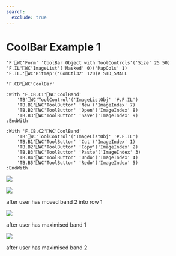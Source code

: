 ```yaml
---
search:
  exclude: true
---
```


<h1 class="heading"><span class="name">CoolBar</span> <span class="right">Example 1</span></h1>


```apl
'F'⎕WC'Form' 'CoolBar Object with ToolControls'('Size' 25 50)
'F.IL'⎕WC'ImageList'('Masked' 0)('MapCols' 1)
'F.IL.'⎕WC'Bitmap'('ComCtl32' 120)⍝ STD_SMALL

'F.CB'⎕WC'CoolBar'

:With 'F.CB.C1'⎕WC'CoolBand'
    'TB'⎕WC'ToolControl'('ImageListObj' '#.F.IL')
    'TB.B1'⎕WC'ToolButton' 'New'('ImageIndex' 7)
    'TB.B2'⎕WC'ToolButton' 'Open'('ImageIndex' 8)
    'TB.B3'⎕WC'ToolButton' 'Save'('ImageIndex' 9)
:EndWith

:With 'F.CB.C2'⎕WC'CoolBand'
    'TB'⎕WC'ToolControl'('ImageListObj' '#.F.IL')
    'TB.B1'⎕WC'ToolButton' 'Cut'('ImageIndex' 1)
    'TB.B2'⎕WC'ToolButton' 'Copy'('ImageIndex' 2)
    'TB.B3'⎕WC'ToolButton' 'Paste'('ImageIndex' 3)
    'TB.B4'⎕WC'ToolButton' 'Undo'('ImageIndex' 4)
    'TB.B5'⎕WC'ToolButton' 'Redo'('ImageIndex' 5)
:EndWith
```


![](../img/cool1.gif)


![](../img/cool1a.gif)


after user has moved band 2 into row 1


![](../img/cool1b.gif)


after user has maximised band 1


![](../img/cool1c.gif)


after user has maximised band 2


